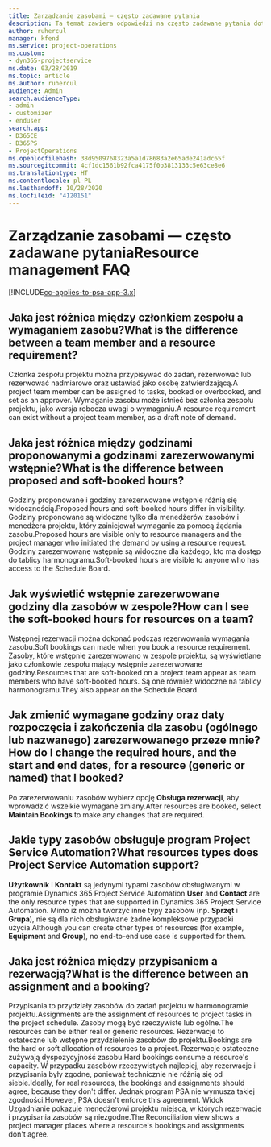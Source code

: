 ```yaml
---
title: Zarządzanie zasobami — często zadawane pytania
description: Ta temat zawiera odpowiedzi na często zadawane pytania dotyczące zarządzania zasobami.
author: ruhercul
manager: kfend
ms.service: project-operations
ms.custom:
- dyn365-projectservice
ms.date: 03/28/2019
ms.topic: article
ms.author: ruhercul
audience: Admin
search.audienceType:
- admin
- customizer
- enduser
search.app:
- D365CE
- D365PS
- ProjectOperations
ms.openlocfilehash: 38d9509768323a5a1d78683a2e65ade241adc65f
ms.sourcegitcommit: 4cf1dc1561b92fca4175f0b3813133c5e63ce8e6
ms.translationtype: HT
ms.contentlocale: pl-PL
ms.lasthandoff: 10/28/2020
ms.locfileid: "4120151"
---
```

# <a name="resource-management-faq"></a><span data-ttu-id="77a0d-103">Zarządzanie zasobami — często zadawane pytania</span><span class="sxs-lookup"><span data-stu-id="77a0d-103">Resource management FAQ</span></span>

[!INCLUDE[cc-applies-to-psa-app-3.x](../includes/cc-applies-to-psa-app-3x.md)]

## <a name="what-is-the-difference-between-a-team-member-and-a-resource-requirement"></a><span data-ttu-id="77a0d-104">Jaka jest różnica między członkiem zespołu a wymaganiem zasobu?</span><span class="sxs-lookup"><span data-stu-id="77a0d-104">What is the difference between a team member and a resource requirement?</span></span>

<span data-ttu-id="77a0d-105">Członka zespołu projektu można przypisywać do zadań, rezerwować lub rezerwować nadmiarowo oraz ustawiać jako osobę zatwierdzającą.</span><span class="sxs-lookup"><span data-stu-id="77a0d-105">A project team member can be assigned to tasks, booked or overbooked, and set as an approver.</span></span> <span data-ttu-id="77a0d-106">Wymaganie zasobu może istnieć bez członka zespołu projektu, jako wersja robocza uwagi o wymaganiu.</span><span class="sxs-lookup"><span data-stu-id="77a0d-106">A resource requirement can exist without a project team member, as a draft note of demand.</span></span> 

## <a name="what-is-the-difference-between-proposed-and-soft-booked-hours"></a><span data-ttu-id="77a0d-107">Jaka jest różnica między godzinami proponowanymi a godzinami zarezerwowanymi wstępnie?</span><span class="sxs-lookup"><span data-stu-id="77a0d-107">What is the difference between proposed and soft-booked hours?</span></span>

<span data-ttu-id="77a0d-108">Godziny proponowane i godziny zarezerwowane wstępnie różnią się widocznością.</span><span class="sxs-lookup"><span data-stu-id="77a0d-108">Proposed hours and soft-booked hours differ in visibility.</span></span> <span data-ttu-id="77a0d-109">Godziny proponowane są widoczne tylko dla menedżerów zasobów i menedżera projektu, który zainicjował wymaganie za pomocą żądania zasobu.</span><span class="sxs-lookup"><span data-stu-id="77a0d-109">Proposed hours are visible only to resource managers and the project manager who initiated the demand by using a resource request.</span></span> <span data-ttu-id="77a0d-110">Godziny zarezerwowane wstępnie są widoczne dla każdego, kto ma dostęp do tablicy harmonogramu.</span><span class="sxs-lookup"><span data-stu-id="77a0d-110">Soft-booked hours are visible to anyone who has access to the Schedule Board.</span></span>

## <a name="how-can-i-see-the-soft-booked-hours-for-resources-on-a-team"></a><span data-ttu-id="77a0d-111">Jak wyświetlić wstępnie zarezerwowane godziny dla zasobów w zespole?</span><span class="sxs-lookup"><span data-stu-id="77a0d-111">How can I see the soft-booked hours for resources on a team?</span></span>

<span data-ttu-id="77a0d-112">Wstępnej rezerwacji można dokonać podczas rezerwowania wymagania zasobu.</span><span class="sxs-lookup"><span data-stu-id="77a0d-112">Soft bookings can made when you book a resource requirement.</span></span> <span data-ttu-id="77a0d-113">Zasoby, które wstępnie zarezerwowano w zespole projektu, są wyświetlane jako członkowie zespołu mający wstępnie zarezerwowane godziny.</span><span class="sxs-lookup"><span data-stu-id="77a0d-113">Resources that are soft-booked on a project team appear as team members who have soft-booked hours.</span></span> <span data-ttu-id="77a0d-114">Są one również widoczne na tablicy harmonogramu.</span><span class="sxs-lookup"><span data-stu-id="77a0d-114">They also appear on the Schedule Board.</span></span>

## <a name="how-do-i-change-the-required-hours-and-the-start-and-end-dates-for-a-resource-generic-or-named-that-i-booked"></a><span data-ttu-id="77a0d-115">Jak zmienić wymagane godziny oraz daty rozpoczęcia i zakończenia dla zasobu (ogólnego lub nazwanego) zarezerwowanego przeze mnie?</span><span class="sxs-lookup"><span data-stu-id="77a0d-115">How do I change the required hours, and the start and end dates, for a resource (generic or named) that I booked?</span></span>

<span data-ttu-id="77a0d-116">Po zarezerwowaniu zasobów wybierz opcję **Obsługa rezerwacji**, aby wprowadzić wszelkie wymagane zmiany.</span><span class="sxs-lookup"><span data-stu-id="77a0d-116">After resources are booked, select **Maintain Bookings** to make any changes that are required.</span></span>

## <a name="what-resources-types-does-project-service-automation-support"></a><span data-ttu-id="77a0d-117">Jakie typy zasobów obsługuje program Project Service Automation?</span><span class="sxs-lookup"><span data-stu-id="77a0d-117">What resources types does Project Service Automation support?</span></span>

<span data-ttu-id="77a0d-118">**Użytkownik** i **Kontakt** są jedynymi typami zasobów obsługiwanymi w programie Dynamics 365 Project Service Automation.</span><span class="sxs-lookup"><span data-stu-id="77a0d-118">**User** and **Contact** are the only resource types that are supported in Dynamics 365 Project Service Automation.</span></span> <span data-ttu-id="77a0d-119">Mimo iż można tworzyć inne typy zasobów (np. **Sprzęt** i **Grupa**), nie są dla nich obsługiwane żadne kompleksowe przypadki użycia.</span><span class="sxs-lookup"><span data-stu-id="77a0d-119">Although you can create other types of resources (for example, **Equipment** and **Group**), no end-to-end use case is supported for them.</span></span>

## <a name="what-is-the-difference-between-an-assignment-and-a-booking"></a><span data-ttu-id="77a0d-120">Jaka jest różnica między przypisaniem a rezerwacją?</span><span class="sxs-lookup"><span data-stu-id="77a0d-120">What is the difference between an assignment and a booking?</span></span>

<span data-ttu-id="77a0d-121">Przypisania to przydziały zasobów do zadań projektu w harmonogramie projektu.</span><span class="sxs-lookup"><span data-stu-id="77a0d-121">Assignments are the assignment of resources to project tasks in the project schedule.</span></span> <span data-ttu-id="77a0d-122">Zasoby mogą być rzeczywiste lub ogólne.</span><span class="sxs-lookup"><span data-stu-id="77a0d-122">The resources can be either real or generic resources.</span></span> <span data-ttu-id="77a0d-123">Rezerwacje to ostateczne lub wstępne przydzielenie zasobów do projektu.</span><span class="sxs-lookup"><span data-stu-id="77a0d-123">Bookings are the hard or soft allocation of resources to a project.</span></span> <span data-ttu-id="77a0d-124">Rezerwacje ostateczne zużywają dyspozycyjność zasobu.</span><span class="sxs-lookup"><span data-stu-id="77a0d-124">Hard bookings consume a resource's capacity.</span></span> <span data-ttu-id="77a0d-125">W przypadku zasobów rzeczywistych najlepiej, aby rezerwacje i przypisania były zgodne, ponieważ technicznie nie różnią się od siebie.</span><span class="sxs-lookup"><span data-stu-id="77a0d-125">Ideally, for real resources, the bookings and assignments should agree, because they don't differ.</span></span> <span data-ttu-id="77a0d-126">Jednak program PSA nie wymusza takiej zgodności.</span><span class="sxs-lookup"><span data-stu-id="77a0d-126">However, PSA doesn't enforce this agreement.</span></span> <span data-ttu-id="77a0d-127">Widok Uzgadnianie pokazuje menedżerowi projektu miejsca, w których rezerwacje i przypisania zasobów są niezgodne.</span><span class="sxs-lookup"><span data-stu-id="77a0d-127">The Reconciliation view shows a project manager places where a resource's bookings and assignments don't agree.</span></span>

